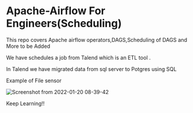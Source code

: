 #
# Apache-Airflow For Engineers(Scheduling)



 This repo covers Apache airflow operators,DAGS,Scheduling of DAGS and More to be Added
 
 We have schedules a job from Talend which is an ETL tool .
 
 In Talend we have migrated data from sql server to Potgres using SQL

Example of File sensor


![Screenshot from 2022-01-20 08-39-42](https://user-images.githubusercontent.com/55980747/150280613-8482245c-db6e-4681-98af-e522c77dad21.png)

Keep Learning!!
